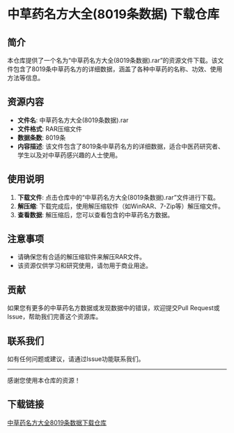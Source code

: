 # 中草药名方大全(8019条数据) 下载仓库

## 简介

本仓库提供了一个名为“中草药名方大全(8019条数据).rar”的资源文件下载。该文件包含了8019条中草药名方的详细数据，涵盖了各种中草药的名称、功效、使用方法等信息。

## 资源内容

- **文件名**: 中草药名方大全(8019条数据).rar
- **文件格式**: RAR压缩文件
- **数据条数**: 8019条
- **内容描述**: 该文件包含了8019条中草药名方的详细数据，适合中医药研究者、学生以及对中草药感兴趣的人士使用。

## 使用说明

1. **下载文件**: 点击仓库中的“中草药名方大全(8019条数据).rar”文件进行下载。
2. **解压缩**: 下载完成后，使用解压缩软件（如WinRAR、7-Zip等）解压缩文件。
3. **查看数据**: 解压缩后，您可以查看包含的中草药名方数据。

## 注意事项

- 请确保您有合适的解压缩软件来解压RAR文件。
- 该资源仅供学习和研究使用，请勿用于商业用途。

## 贡献

如果您有更多的中草药名方数据或发现数据中的错误，欢迎提交Pull Request或Issue，帮助我们完善这个资源库。

## 联系我们

如有任何问题或建议，请通过Issue功能联系我们。

---

感谢您使用本仓库的资源！

## 下载链接

[中草药名方大全8019条数据下载仓库](https://pan.quark.cn/s/b9550393fd2b)